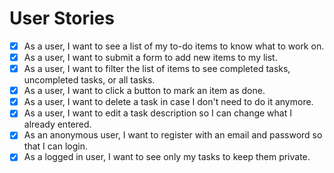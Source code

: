 # User Stories

- [X] As a user, I want to see a list of my to-do items to know what to work on.
- [X] As a user, I want to submit a form to add new items to my list.
- [X] As a user, I want to filter the list of items to see completed tasks, uncompleted tasks, or all tasks.
- [X] As a user, I want to click a button to mark an item as done.
- [X] As a user, I want to delete a task in case I don't need to do it anymore.
- [X] As a user, I want to edit a task description so I can change what I already entered.
- [X] As an anonymous user, I want to register with an email and password so that I can login.
- [X] As a logged in user, I want to see only my tasks to keep them private.
